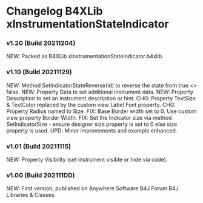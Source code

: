 # Changelog B4XLib xInstrumentationStateIndicator

### v1.20 (Build 20211204)
NEW: Packed as B4XLib xInstrumentationStateIndicator.b4xlib.

### v1.10 (Build 20211129)
NEW: Method SetIndicatorStateReverse(id) to reverse the state from true <> false.
NEW: Property Data to set additional instrument data.
NEW: Property Description to set an instrument description or hint.
CHG: Property TextSize & TextColor replaced by the custom view Label Font property.
CHG: Property Radius named to Size.
FIX: Base Border width set to 0. Use custom view property Border Width.
FIX: Set the Indicator size via method SetIndicatorSize - ensure designer size property is set to 0 else size property is used.
UPD: Minor improvements and example enhanced.

### v1.01 (Build 20211115)
NEW: Property Visibility (set instrument visible or hide via code).

### v1.00 (Build 202111DD)
NEW: First version, published on Anywhere Software B4J Forum B4J Libraries & Classes.
